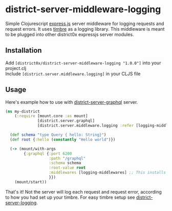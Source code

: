 # district-server-middleware-logging

Simple Clojurescript [express.js](https://expressjs.com/) server middleware for logging requests and request errors.
It uses [timbre](https://github.com/ptaoussanis/timbre) as a logging library. 
This middleware is meant to be plugged into other district0x expressjs server modules.

## Installation
Add `[district0x/district-server-middleware-logging "1.0.0"]` into your project.clj  
Include `[district.server.middleware.logging]` in your CLJS file

## Usage
Here's example how to use with [district-server-graphql](https://github.com/district0x/district-server-graphql) server. 
 

```clojure
(ns my-district
    (:require [mount.core :as mount]
              [district.server.graphql]
              [district.server.middleware.logging :refer [logging-middlewares]]))

  (def schema "type Query { hello: String}")
  (def root {:hello (constantly "Hello world")})

  (-> (mount/with-args
        {:graphql {:port 6200
                   :path "/graphql"
                   :schema schema
                   :root-value root
                   :middlewares [logging-middlewares] ;; This installs middleware into the server
                   }})
    (mount/start))
```

That's it! Not the server will log each request and request error, according to how you had set up your timbre.
For easy timbre setup see [district-server-logging](https://github.com/district0x/district-server-logging). 

